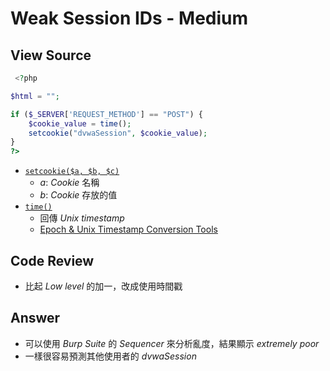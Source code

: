 # Weak Session IDs - Medium

## View Source

```PHP
 <?php

$html = "";

if ($_SERVER['REQUEST_METHOD'] == "POST") {
    $cookie_value = time();
    setcookie("dvwaSession", $cookie_value);
}
?>
```

- [`setcookie($a, $b, $c)`](https://www.php.net/manual/zh/function.setcookie.php)
    - *a*: *Cookie* 名稱
    - *b*: *Cookie* 存放的值
- [`time()`](https://www.php.net/manual/zh/function.time.php)
    - 回傳 *Unix timestamp*
    - [Epoch & Unix Timestamp Conversion Tools](https://www.epochconverter.com/)

## Code Review

- 比起 *Low level* 的加一，改成使用時間戳

## Answer

- 可以使用 *Burp Suite* 的 *Sequencer* 來分析亂度，結果顯示 *extremely poor*
- 一樣很容易預測其他使用者的 *dvwaSession*